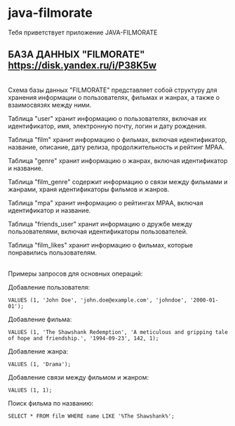 # java-filmorate
Тебя приветствует приложение JAVA-FILMORATE


## БАЗА ДАННЫХ "FILMORATE" https://disk.yandex.ru/i/P38K5w
<br>
Схема базы данных "FILMORATE" представляет собой структуру для хранения информации о пользователях, фильмах и жанрах, а также о взаимосвязях между ними.

Таблица "user" хранит информацию о пользователях, включая их идентификатор, имя, электронную почту, логин и дату рождения.

Таблица "film" хранит информацию о фильмах, включая идентификатор, название, описание, дату релиза, продолжительность и рейтинг MPAA.

Таблица "genre" хранит информацию о жанрах, включая идентификатор и название.

Таблица "film_genre" содержит информацию о связи между фильмами и жанрами, храня идентификаторы фильмов и жанров.

Таблица "mpa" хранит информацию о рейтингах MPAA, включая идентификатор и название.

Таблица "friends_user" хранит информацию о дружбе между пользователями, включая идентификаторы пользователей.

Таблица "film_likes" хранит информацию о фильмах, которые понравились пользователям.

<br>
Примеры запросов для основных операций:

Добавление пользователя:
```INSERT INTO user (id, name, email, login, birthday) 
VALUES (1, 'John Doe', 'john.doe@example.com', 'johndoe', '2000-01-01');
```
Добавление фильма:
```INSERT INTO film (id, name, description, release_date, duration, mpa_id) 
VALUES (1, 'The Shawshank Redemption', 'A meticulous and gripping tale of hope and friendship.', '1994-09-23', 142, 1);
```
Добавление жанра:
```INSERT INTO genre (id, name) 
VALUES (1, 'Drama');
```
Добавление связи между фильмом и жанром:
```INSERT INTO film_genre (film_id, genre_id) 
VALUES (1, 1);
```
Поиск фильма по названию:
```
SELECT * FROM film WHERE name LIKE '%The Shawshank%';
```